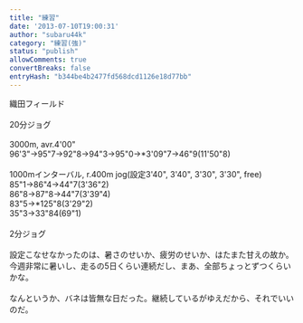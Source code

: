 ```yaml
---
title: "練習"
date: '2013-07-10T19:00:31'
author: "subaru44k"
category: "練習(強)"
status: "publish"
allowComments: true
convertBreaks: false
entryHash: "b344be4b2477fd568dcd1126e18d77bb"
---
```

織田フィールド<br>
<br>
20分ジョグ<br>
<br>
3000m, avr.4'00"<br>
96'3"→95"7→92"8→94"3→95"0→*3'09"7→46"9(11'50"8)<br>
<br>
1000mインターバル, r.400m jog(設定3'40", 3'40", 3'30", 3'30", free)<br>
85"1→86"4→44"7(3'36"2)<br>
86"8→87"8→44"7(3'39"4)<br>
83"5→*125"8(3'29"2)<br>
35"3→33"84(69"1)<br>
<br>
2分ジョグ<br>
<br>
設定こなせなかったのは、暑さのせいか、疲労のせいか、はたまた甘えの故か。<br>
今週非常に暑いし、走るの5日くらい連続だし、まあ、全部ちょっとずつくらいかな。<br>
<br>
なんというか、バネは皆無な日だった。継続しているがゆえだから、それでいいのだ。
